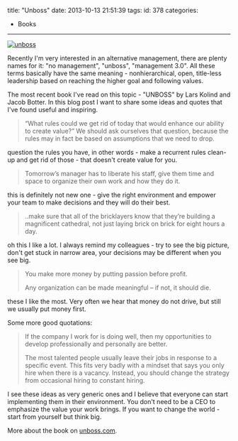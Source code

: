 title: "Unboss"
date: 2013-10-13 21:51:39
tags:
id: 378
categories:
  - Books
---

[![unboss](http://files.bebetterleader.com/media/unboss.png)](http://files.bebetterleader.com/media/unboss.png)

Recently I'm very interested in an alternative management, there are plenty names for it: "no management", "unboss", "management 3.0". All these terms basically have the same meaning - nonhierarchical, open, title-less leadership based on reaching the higher goal and following values.

The most recent book I've read on this topic - "UNBOSS" by Lars Kolind and Jacob Botter. In this blog post I want to share some ideas and quotes that I've found useful and inspiring.

> “What rules could we get rid of today that would enhance our ability to create value?” We should ask ourselves that question, because the rules may in fact be based on assumptions that we need to drop.

question the rules you have, in other words - make a recurrent rules clean-up and get rid of those - that doesn't create value for you.

> Tomorrow’s manager has to liberate his staff, give them time and space to organize their own work and how they do it.

this is definitely not new one - give the right environment and empower your team to make decisions and they will do their best.

> ..make sure that all of the bricklayers know that they’re building a magnificent cathedral, not just laying brick on brick for eight hours a day.

oh this I like a lot. I always remind my colleagues - try to see the big picture, don't get stuck in narrow area, your decisions may be different when you see big.

> You make more money by putting passion before profit.
> 
> Any organization can be made meaningful – if not, it should die.

these I like the most. Very often we hear that money do not drive, but still we usually put money first.

Some more good quotations:

> If the company I work for is doing well, then my opportunities to develop professionally and personally are better.
> 
> The most talented people usually leave their jobs in response to a specific event. This fits very badly with a mindset that says you only hire when there is a vacancy. Instead, you should change the strategy from occasional hiring to constant hiring.

I see these ideas as very generic ones and I believe that everyone can start implementing them in their environment. You don't need to be a CEO to emphasize the value your work brings. If you want to change the world - start from yourself but think big.

More about the book on [unboss.com](http://unboss.com).